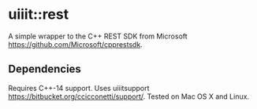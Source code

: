 # uiiit::rest

A simple wrapper to the C++ REST SDK from Microsoft https://github.com/Microsoft/cpprestsdk.

## Dependencies

Requires C++-14 support.
Uses uiiitsupport https://bitbucket.org/ccicconetti/support/.
Tested on Mac OS X and Linux.
